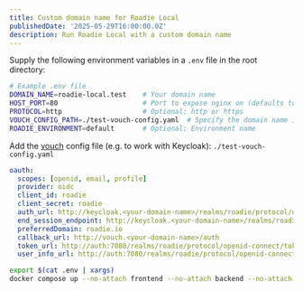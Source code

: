 ```yaml
---
title: Custom domain name for Roadie Local
publishedDate: '2025-05-29T16:00:00.0Z'
description: Run Roadie Local with a custom domain name
---
```


Supply the following environment variables in a `.env` file in the root directory:

```bash
# Example .env file
DOMAIN_NAME=roadie-local.test    # Your domain name
HOST_PORT=80                     # Port to expose nginx on (defaults to 8080)
PROTOCOL=http                    # Optional: http or https
VOUCH_CONFIG_PATH=./test-vouch-config.yaml  # Specify the domain name in the oauth config for vouch
ROADIE_ENVIRONMENT=default       # Optional: Environment name
```

Add the [vouch](https://github.com/vouch/vouch-proxy) config file (e.g. to work with Keycloak):
`./test-vouch-config.yaml`
```yaml
oauth:
  scopes: [openid, email, profile]
  provider: oidc
  client_id: roadie
  client_secret: roadie
  auth_url: http://keycloak.<your-domain-name>/realms/roadie/protocol/openid-connect/auth
  end_session_endpoint: http://keycloak.<your-domain-name>/realms/roadie/protocol/openid-connect/logout
  preferredDomain: roadie.io
  callback_url: http://vouch.<your-domain-name>/auth
  token_url: http://auth:7080/realms/roadie/protocol/openid-connect/token
  user_info_url: http://auth:7080/realms/roadie/protocol/openid-connect/userinfo
```

```bash
export $(cat .env | xargs) 
docker compose up --no-attach frontend --no-attach backend --no-attach database
```
